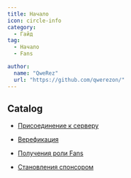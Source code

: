```yaml
---
title: Начало
icon: circle-info
category:
  - Гайд
tag:
  - Начало
  - Fans

author: 
  name: "QweRez"
  url: "https://github.com/qwerezon/"
---
```


## Catalog

- [Присоединение к серверу](join.md)

- [Верефикация](verify.md)

- [Получения роли Fans](sign-in.md)

- [Становления спонсором](sponsor.md)
